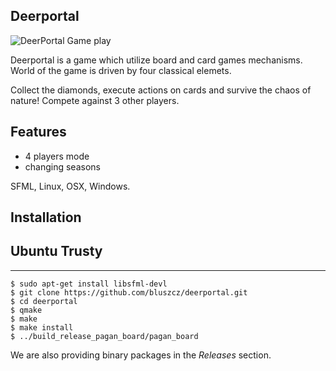 Deerportal
-----------

![DeerPortal Game play](https://bluszcz.net/projects/games/deerportal/deerportal-game-about-how-human-can-be-upgraded-to-the-deer_094.png/@@images/image.png)

Deerportal is a game which utilize  board and card games mechanisms. World of the game is driven by four classical elemets.


Collect the diamonds, execute actions on cards and survive the chaos of nature! Compete against 3 other players.

Features
--------

* 4 players mode
* changing seasons

SFML, Linux, OSX, Windows.

Installation
------------

Ubuntu Trusty
-------------
-------------

```
$ sudo apt-get install libsfml-devl
$ git clone https://github.com/bluszcz/deerportal.git
$ cd deerportal
$ qmake
$ make
$ make install
$ ../build_release_pagan_board/pagan_board
```

We are also providing binary packages in the *Releases* section.
